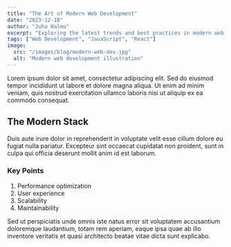 ```yaml
---
title: "The Art of Modern Web Development"
date: "2023-12-18"
author: "Juha Halmu"
excerpt: "Exploring the latest trends and best practices in modern web development"
tags: ["Web Development", "JavaScript", "React"]
image:
  src: "/images/blog/modern-web-dev.jpg"
  alt: "Modern web development illustration"
---
```


Lorem ipsum dolor sit amet, consectetur adipiscing elit. Sed do eiusmod tempor incididunt ut labore et dolore magna aliqua. Ut enim ad minim veniam, quis nostrud exercitation ullamco laboris nisi ut aliquip ex ea commodo consequat.

## The Modern Stack

Duis aute irure dolor in reprehenderit in voluptate velit esse cillum dolore eu fugiat nulla pariatur. Excepteur sint occaecat cupidatat non proident, sunt in culpa qui officia deserunt mollit anim id est laborum.

### Key Points

1. Performance optimization
2. User experience
3. Scalability
4. Maintainability

Sed ut perspiciatis unde omnis iste natus error sit voluptatem accusantium doloremque laudantium, totam rem aperiam, eaque ipsa quae ab illo inventore veritatis et quasi architecto beatae vitae dicta sunt explicabo.
